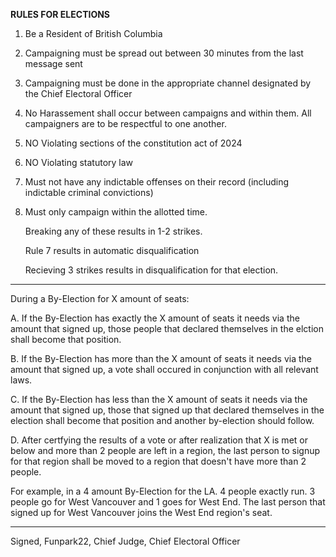 **RULES FOR ELECTIONS**

1. Be a Resident of British Columbia
2. Campaigning must be spread out between 30 minutes from the last message sent
3. Campaigning must be done in the appropriate channel designated by the Chief Electoral Officer
4. No Harassement shall occur between campaigns and within them. All campaigners are to be respectful to one another.
5. NO Violating sections of the constitution act of 2024
6. NO Violating statutory law
7. Must not have any indictable offenses on their record (including indictable criminal convictions)
8. Must only campaign within the allotted time.

   Breaking any of these results in 1-2 strikes.

   Rule 7 results in automatic disqualification
   
   Recieving 3 strikes results in disqualification for that election.


----

During a By-Election for X amount of seats:

A. If the By-Election has exactly the X amount of seats it needs via the amount that signed up, those people that declared themselves in the elction shall become that position.

B. If the By-Election has more than the X amount of seats it needs via the amount that signed up, a vote shall occured in conjunction with all relevant laws.

C. If the By-Election has less than the X amount of seats it needs via the amount that signed up, those that signed up that declared themselves in the election shall become that position and another by-election should follow.

D. After certfying the results of a vote or after realization that X is met or below and more than 2 people are left in a region, the last person to signup for that region shall be moved to a region that doesn't have more than 2 people.

For example, in a 4 amount By-Election for the LA. 4 people exactly run. 3 people go for West Vancouver and 1 goes for West End. The last person that signed up for West Vancouver joins the West End region's seat.

----

Signed, Funpark22, Chief Judge, Chief Electoral Officer
